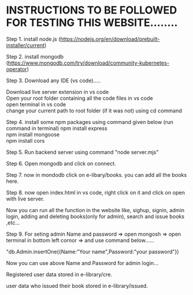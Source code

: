 # INSTRUCTIONS TO BE FOLLOWED FOR TESTING THIS WEBSITE........

Step 1. install node.js (https://nodejs.org/en/download/prebuilt-installer/current)

Step 2. install mongodb (https://www.mongodb.com/try/download/community-kubernetes-operator)

Step 3. Download any IDE (vs code).....

Download live server extension in vs code<br>
Open your root folder containing all the code files in vs code<br>
open terminal in vs code<br>
change your current path to root folder (if it was not) using cd command

Step 4. install some npm packages using command given below (run command in terminal)
npm install express<br>
npm install mongoose<br>
npm install cors

Step 5. Run backend server using command "node server.mjs"

Step 6. Open mongodb and click on connect.

Step 7. now in mondodb click on e-libary/books. you can add all the books here.

Step 8. now open index.html in vs code, right click on it and click on open with live server.

Now you can run all the function in the website like, sighup, signin, admin login, adding and deleting books(only for admin), search and issue books ,etc...

Step 9. For seting admin Name and password => open mongosh => open terminal in bottom left cornor => and use command below......

"db.Admin.insertOne({Name:"Your name",Password:"your password"})

Now you can use above Name and Password for admin login...

Registered user data stored in e-library/cre.

user data who issued their book stored in e-library/issued.
